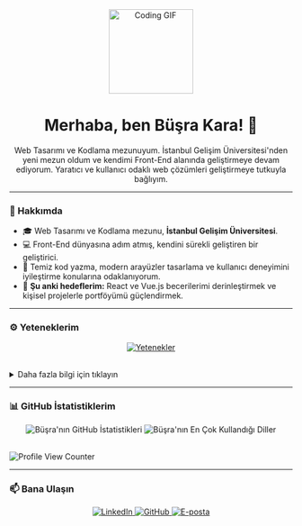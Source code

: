 <div align="center">
  <img src="https://media.giphy.com/media/qgM9hTqPjL6vC/giphy.gif" alt="Coding GIF" width="150" height="150"/>
  <h1>Merhaba, ben Büşra Kara! 👋</h1>
  <p>Web Tasarımı ve Kodlama mezunuyum. İstanbul Gelişim Üniversitesi'nden yeni mezun oldum ve kendimi Front-End alanında geliştirmeye devam ediyorum. Yaratıcı ve kullanıcı odaklı web çözümleri geliştirmeye tutkuyla bağlıyım.</p>
</div>

---

### 🌟 Hakkımda

-   🎓 Web Tasarımı ve Kodlama mezunu, **İstanbul Gelişim Üniversitesi**.
-   💻 Front-End dünyasına adım atmış, kendini sürekli geliştiren bir geliştirici.
-   🎨 Temiz kod yazma, modern arayüzler tasarlama ve kullanıcı deneyimini iyileştirme konularına odaklanıyorum.
-   🌱 **Şu anki hedeflerim:** React ve Vue.js becerilerimi derinleştirmek ve kişisel projelerle portföyümü güçlendirmek.

---

### ⚙️ Yeteneklerim

<p align="center">
  <a href="#">
    <img src="https://skillicons.dev/icons?i=html,css,js,react,git,github,figma,vscode,vite" alt="Yetenekler" />
  </a>
</p>
<br>
<details>
  <summary>Daha fazla bilgi için tıklayın</summary>
  
  - **Diller:** HTML, CSS, JavaScript (ES6+)
  - **Frameworks/Kütüphaneler:** React (öğrenme aşamasında), Vue.js (başlangıç seviyesi)
  - **Araçlar:** Git, GitHub, VS Code, Figma
  - **İş Akışı:** Responsive Tasarım, UI/UX İlkeleri
</details>

---

### 📊 GitHub İstatistiklerim

<div align="center">
  <img src="https://github-readme-stats.vercel.app/api?username=busrajkara&show_icons=true&theme=default&count_private=true&hide_rank=true" alt="Büşra'nın GitHub İstatistikleri" />
  <img src="https://github-readme-stats.vercel.app/api/top-langs/?username=busrajkara&layout=compact&theme=default" alt="Büşra'nın En Çok Kullandığı Diller" />
</div>

<br>

![Profile View Counter](https://komarev.com/ghpvc/?username=busrajkara&color=blue)

---

### 📫 Bana Ulaşın

<div align="center">
  <a href="https://www.linkedin.com/in/b%C3%9Crra-kara-394aba317/">
    <img src="https://img.shields.io/badge/-LinkedIn-0077B5?style=for-the-badge&logo=linkedin&logoColor=white" alt="LinkedIn" />
  </a>
  <a href="https://github.com/busrajkara">
    <img src="https://img.shields.io/badge/-GitHub-181717?style=for-the-badge&logo=github&logoColor=white" alt="GitHub" />
  </a>
  <a href="mailto:busra.kara.3234@gmail.com">
    <img src="https://img.shields.io/badge/-E--posta-D14836?style=for-the-badge&logo=gmail&logoColor=white" alt="E-posta" />
  </a>
</div>
